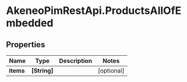 # AkeneoPimRestApi.ProductsAllOfEmbedded

## Properties

Name | Type | Description | Notes
------------ | ------------- | ------------- | -------------
**items** | **[String]** |  | [optional] 


